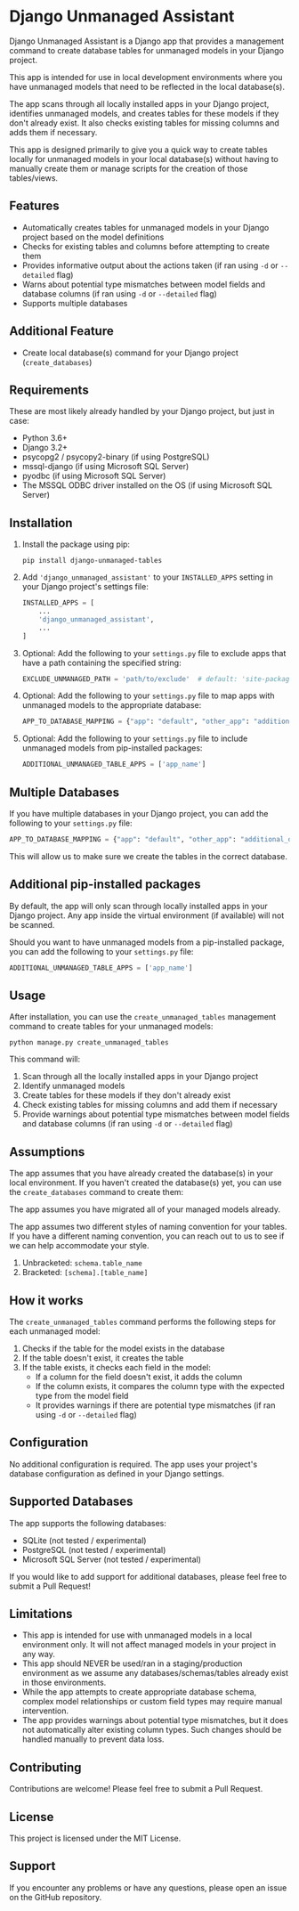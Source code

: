# Django Unmanaged Assistant

Django Unmanaged Assistant is a Django app that provides a management command to create database tables for unmanaged models in your Django
project.

This app is intended for use in local development environments where you have unmanaged models that need to be reflected in the local database(s).

The app scans through all locally installed apps in your Django project, identifies unmanaged models, and creates tables for these models if they
don't already exist. It also checks existing tables for missing columns and adds them if necessary.

This app is designed primarily to give you a quick way to create tables locally for unmanaged models in your local database(s) without having to manually
create them or manage scripts for the creation of those tables/views.

## Features

- Automatically creates tables for unmanaged models in your Django project based on the model definitions
- Checks for existing tables and columns before attempting to create them
- Provides informative output about the actions taken (if ran using `-d` or `--detailed` flag)
- Warns about potential type mismatches between model fields and database columns (if ran using `-d` or `--detailed` flag)
- Supports multiple databases

## Additional Feature

- Create local database(s) command for your Django project (`create_databases`)

## Requirements 

These are most likely already handled by your Django project, but just in case:

- Python 3.6+
- Django 3.2+
- psycopg2 / psycopy2-binary (if using PostgreSQL)
- mssql-django (if using Microsoft SQL Server)
- pyodbc (if using Microsoft SQL Server)
- The MSSQL ODBC driver installed on the OS (if using Microsoft SQL Server)

## Installation

1. Install the package using pip:

   ```
   pip install django-unmanaged-tables
   ```

2. Add `'django_unmanaged_assistant'` to your `INSTALLED_APPS` setting in your Django project's settings file:

   ```python
   INSTALLED_APPS = [
       ...
       'django_unmanaged_assistant',
       ...
   ]
   ```
   
3. Optional: Add the following to your `settings.py` file to exclude apps that have a path containing the specified string:

    ```python
    EXCLUDE_UNMANAGED_PATH = 'path/to/exclude'  # default: 'site-packages'
    ```

4. Optional: Add the following to your `settings.py` file to map apps with unmanaged models to the appropriate database:

    ```python
    APP_TO_DATABASE_MAPPING = {"app": "default", "other_app": "additional_database"}
    ```

5. Optional: Add the following to your `settings.py` file to include unmanaged models from pip-installed packages:

    ```python
    ADDITIONAL_UNMANAGED_TABLE_APPS = ['app_name']
    ```

## Multiple Databases

If you have multiple databases in your Django project, you can add the following to your `settings.py` file:

```python
APP_TO_DATABASE_MAPPING = {"app": "default", "other_app": "additional_database"}
```
This will allow us to make sure we create the tables in the correct database.

## Additional pip-installed packages

By default, the app will only scan through locally installed apps in your Django project. Any app inside the virtual environment (if available) will not be scanned.

Should you want to have unmanaged models from a pip-installed package, you can add the following to your `settings.py` file:

```python
ADDITIONAL_UNMANAGED_TABLE_APPS = ['app_name']
```

## Usage

After installation, you can use the `create_unmanaged_tables` management command to create tables for your unmanaged models:

```
python manage.py create_unmanaged_tables
```

This command will:

1. Scan through all the locally installed apps in your Django project
2. Identify unmanaged models
3. Create tables for these models if they don't already exist
4. Check existing tables for missing columns and add them if necessary
5. Provide warnings about potential type mismatches between model fields and database columns (if ran using `-d` or `--detailed` flag)

## Assumptions

The app assumes that you have already created the database(s) in your local environment. If you haven't created the database(s) yet, you can use the `create_databases` command to create them:

The app assumes you have migrated all of your managed models already.

The app assumes two different styles of naming convention for your tables. If you have a different naming convention, you can reach out to us to see if we can help accommodate your style.
1. Unbracketed: `schema.table_name`
2. Bracketed: `[schema].[table_name]`

## How it works

The `create_unmanaged_tables` command performs the following steps for each unmanaged model:

1. Checks if the table for the model exists in the database
2. If the table doesn't exist, it creates the table
3. If the table exists, it checks each field in the model:
    - If a column for the field doesn't exist, it adds the column
    - If the column exists, it compares the column type with the expected type from the model field
    - It provides warnings if there are potential type mismatches (if ran using `-d` or `--detailed` flag)

## Configuration

No additional configuration is required. The app uses your project's database configuration as defined in your Django settings.

## Supported Databases

The app supports the following databases:

- SQLite (not tested / experimental)
- PostgreSQL (not tested / experimental)
- Microsoft SQL Server (not tested / experimental)

If you would like to add support for additional databases, please feel free to submit a Pull Request!

## Limitations

- This app is intended for use with unmanaged models in a local environment only. It will not affect managed models in your project in any way.
- This app should NEVER be used/ran in a staging/production environment as we assume any databases/schemas/tables already exist in those environments.
- While the app attempts to create appropriate database schema, complex model relationships or custom field types may require manual
  intervention.
- The app provides warnings about potential type mismatches, but it does not automatically alter existing column types. Such changes should
  be handled manually to prevent data loss.

## Contributing

Contributions are welcome! Please feel free to submit a Pull Request.

## License

This project is licensed under the MIT License.

## Support

If you encounter any problems or have any questions, please open an issue on the GitHub repository.